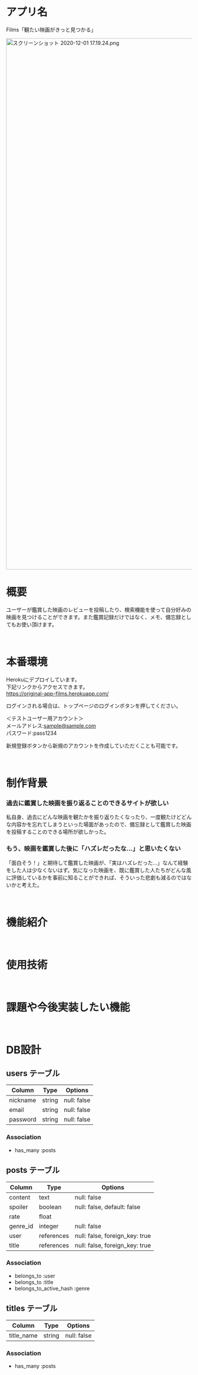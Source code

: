 # アプリ名
Films「観たい映画がきっと見つかる」

<img width="1438" alt="スクリーンショット 2020-12-01 17.19.24.png" src="https://raw.githubusercontent.com/nakaken12/original-28375/18371aece2a7d313d8477170a8ef85c2c5181684/%E3%82%B9%E3%82%AF%E3%83%AA%E3%83%BC%E3%83%B3%E3%82%B7%E3%83%A7%E3%83%83%E3%83%88%202020-12-01%2017.19.24.png">


<br>

# 概要
ユーザーが鑑賞した映画のレビューを投稿したり、検索機能を使って自分好みの映画を見つけることができます。また鑑賞記録だけではなく、メモ、備忘録としてもお使い頂けます。

<br>

# 本番環境
Herokuにデプロイしています。<br>
下記リンクからアクセスできます。<br>
https://original-app-films.herokuapp.com/

ログインされる場合は、トップページのログインボタンを押してください。

＜テストユーザー用アカウント＞<br>
メールアドレス:sample@sample.com<br>
パスワード:pass1234

新規登録ボタンから新規のアカウントを作成していただくことも可能です。


<br>

# 制作背景
### 過去に鑑賞した映画を振り返ることのできるサイトが欲しい
私自身、過去にどんな映画を観たかを振り返りたくなったり、一度観たけどどんな内容かを忘れてしまうといった場面があったので、備忘録として鑑賞した映画を投稿することのできる場所が欲しかった。

### もう、映画を鑑賞した後に「ハズレだったな...」と思いたくない
「面白そう！」と期待して鑑賞した映画が、「実はハズレだった...」なんて経験をした人は少なくないはず。気になった映画を、既に鑑賞した人たちがどんな風に評価しているかを事前に知ることができれば、そういった悲劇も減るのではないかと考えた。


<br>

# 機能紹介


<br>

# 使用技術


<br>

# 課題や今後実装したい機能


<br>

# DB設計

## users テーブル

| Column   | Type   | Options     |
| -------- | ------ | ----------- |
| nickname | string | null: false | 
| email    | string | null: false |
| password | string | null: false |

### Association
- has_many :posts

## posts テーブル

| Column  | Type     | Options     |
| ------- | -------- | ----------- |
| content | text   | null: false | 
| spoiler | boolean | null: false, default: false |
| rate | float |
| genre_id | integer | null: false |
| user  | references | null: false, foreign_key: true |
| title | references | null: false, foreign_key: true |

### Association
- belongs_to :user
- belongs_to :title
- belongs_to_active_hash :genre

## titles テーブル

| Column | Type   | Options     |
| ------ | ------ | ----------- |
| title_name   | string | null: false |

### Association
- has_many :posts